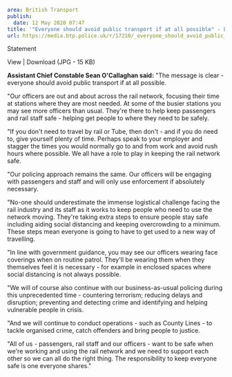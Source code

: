 ```yaml
area: British Transport
publish:
  date: 12 May 2020 07:47
title: '"Everyone should avoid public transport if at all possible" - Latest BTP statement'
url: https://media.btp.police.uk/r/17210/_everyone_should_avoid_public_transport_if_at_all
```

Statement

View | Download (JPG - 15 KB)

**Assistant Chief Constable Sean O'Callaghan said:** "The message is clear - everyone should avoid public transport if at all possible.

"Our officers are out and about across the rail network, focusing their time at stations where they are most needed. At some of the busier stations you may see more officers than usual. They're there to help keep passengers and rail staff safe - helping get people to where they need to be safely.

"If you don't need to travel by rail or Tube, then don't - and if you do need to, give yourself plenty of time. Perhaps speak to your employer and stagger the times you would normally go to and from work and avoid rush hours where possible. We all have a role to play in keeping the rail network safe.

"Our policing approach remains the same. Our officers will be engaging with passengers and staff and will only use enforcement if absolutely necessary.

"No-one should underestimate the immense logistical challenge facing the rail industry and its staff as it works to keep people who need to use the network moving. They're taking extra steps to ensure people stay safe including aiding social distancing and keeping overcrowding to a minimum. These steps mean everyone is going to have to get used to a new way of travelling.

"In line with government guidance, you may see our officers wearing face coverings when on routine patrol. They'll be wearing them when they themselves feel it is necessary - for example in enclosed spaces where social distancing is not always possible.

"We will of course also continue with our business-as-usual policing during this unprecedented time - countering terrorism; reducing delays and disruption; preventing and detecting crime and identifying and helping vulnerable people in crisis.

"And we will continue to conduct operations - such as County Lines - to tackle organised crime, catch offenders and bring people to justice.

"All of us - passengers, rail staff and our officers - want to be safe when we're working and using the rail network and we need to support each other so we can all do the right thing. The responsibility to keep everyone safe is one everyone shares."
